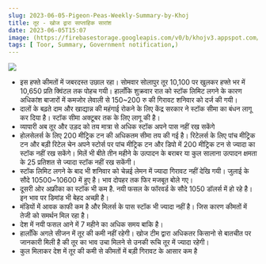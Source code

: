 ```yaml
---
slug: 2023-06-05-Pigeon-Peas-Weekly-Summary-by-Khoj
title: तूर - खोज द्वारा साप्ताहिक सारांश 
date: 2023-06-05T15:07
image: (https://firebasestorage.googleapis.com/v0/b/khojv3.appspot.com/o/posts%2FtLxgJhW25JznnCWqb1Yc%2FBI0NgY4c5a2kTTWyZ3Ah?alt=media&token=34210667-cbc0-4021-b96c-21e163c00acb)
tags: [ Toor, Summary, Government notification,)
--- 
```


![](https://firebasestorage.googleapis.com/v0/b/khojv3.appspot.com/o/posts%2FtLxgJhW25JznnCWqb1Yc%2FBI0NgY4c5a2kTTWyZ3Ah?alt=media&token=34210667-cbc0-4021-b96c-21e163c00acb)
- इस हफ्ते कीमतों में जबरदस्त उछाल रहा। सोमवार सोलापुर तूर 10,100 पर खुलकर हफ्ते भर में 10,650 प्रति क्विंटल तक पोहच गयी। हालाँकि शुक्रवार रात को स्टॉक लिमिट लगने के कारण अधिकांश बाजारों में कमजोर लेवाली से 150~200 रु की गिरावट शनिवार को दर्ज की गयी। 
- दालों के बढ़ते दाम और खाद्यान्न की महंगाई रोकने के लिए केंद्र सरकार ने स्टॉक सीमा का बंधन लागू कर दिया है। स्टॉक सीमा अक्टूबर तक के लिए लागू की है। 
- व्यापारी अब तूर और उड़द को तय मात्रा से अधिक स्टॉक अपने पास नहीं रख सकेंगे 
- होलसेलर्स के लिए 200 मीट्रिक टन की अधिकतम सीमा तय की गई है। रिटेलर्स के लिए पांच मीट्रिक टन और बड़ी रिटेल चेन अपने स्टोर्स पर पांच मीट्रिक टन और डिपो में 200 मीट्रिक टन से ज्यादा का स्टॉक नहीं रख सकेंगे। मिलें भी बीते तीन महीने के उत्पादन के बराबर या कुल सालाना उत्पादन क्षमता के 25 प्रतिशत से ज्यादा स्टॉक नहीं रख सकेंगी। 
- स्टॉक लिमिट लगने के बाद भी शनिवार को चेन्नई लेमन में ज्यादा गिरावट नहीं देखि गयी। जुलाई के सौदे 10500~10600 में हुए है। भाव दोपहर तक फिर मजबूत बोले गए। 
- दूसरी ओर अफ्रीका का स्टॉक भी कम है. नयी फसल के फॉरवर्ड के सौदे 1050 डॉलर्स में हो रहे है। इन भाव पर डिमांड भी बेहद अच्छी है।  
- मंडियों में आवक काफी कम है और मिलर्स के पास स्टॉक भी ज्यादा नहीं है। जिस कारण कीमतों में तेजी को समर्थन मिल रहा है। 
- देश में नयी फसल आने में 7 महीने का अधिक समय बाकि है। 
- हालाँकि अगले सीजन में तूर की कमी नहीं रहेगी। खोज टीम द्वारा अधिकतर किसानो से बातचीत पर जानकारी मिली है की तूर का भाव उचा मिलने से उनकी रूचि तूर में ज्यादा रहेगी। 
- कुल मिलाकर देश में तूर की कमी से कीमतों में बड़ी गिरावट के आसार कम है
